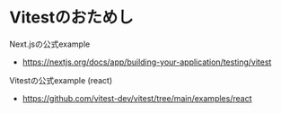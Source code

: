 # Vitestのおためし

Next.jsの公式example
- https://nextjs.org/docs/app/building-your-application/testing/vitest

Vitestの公式example (react)
- https://github.com/vitest-dev/vitest/tree/main/examples/react
